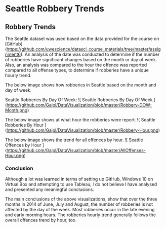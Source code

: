 Seattle Robbery Trends
======================

Robbery Trends
--------------

The Seattle dataset was used based on the data provided for the course on [GitHub] (https://github.com/uwescience/datasci_course_materials/tree/master/assignment6).  An analysis of the date was conducted to determine if the number of robberies have significant changes based on the month or day of week.   Also, an analysis was compared to the hour the offence was reported compared to all offense types, to determine if robberies have a unique hourly trend. 

The below image shows how robberies in Seattle based on the month and day of week.

Seattle Robberies By Day Of Week:
![ Seattle Robberies By Day Of Week ] (https://github.com/Gajol/DataVisualization/blob/master/Robbery-DOW-Month.png)
 
The below image shows at what hour the robberies were report.
![ Seattle Robberies By Hour ] (https://github.com/Gajol/DataVisualization/blob/master/Robbery-Hour.png)

The below image shows the trend for all offences by hour.
![ Seattle Offences by Hour ] (https://github.com/Gajol/DataVisualization/blob/master/AllOffenses-Hour.png)

### Conclusion
Although a lot was learned in terms of setting up GitHub, Windows 10 on Virtual Box and attempting to use Tableau, I do not believe I have analysed and presented any meaningful conclusions.

The main conclusions of the above visualizations, show that over the three months in 2014 of June, July and August, the number of robberies is not affected by the day of the week.   Most robberies occur in the late evening and early morning hours.     The robberies hourly trend generally follows the overall offences trend by hour, too.


